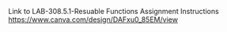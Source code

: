 Link to LAB-308.5.1-Resuable Functions Assignment Instructions
https://www.canva.com/design/DAFxu0_85EM/view
